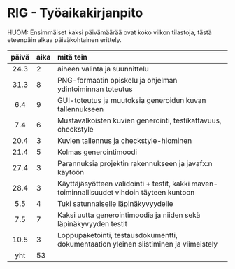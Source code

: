 # RIG - Työaikakirjanpito

HUOM: Ensimmäiset kaksi päivämäärää ovat koko viikon tilastoja, tästä eteenpäin alkaa päiväkohtainen erittely.

| päivä | aika | mitä tein  |
| :----:|:-----| :-----|
| 24.3 | 2    | aiheen valinta ja suunnittelu |
| 31.3 | 8    | PNG-formaatin opiskelu ja ohjelman ydintoiminnan toteutus |
| 6.4  | 9    | GUI-toteutus ja muutoksia generoidun kuvan tallennukseen |
| 7.4  | 6    | Mustavalkoisten kuvien generointi, testikattavuus, checkstyle |
| 20.4 | 3    | Kuvien tallennus ja checkstyle-hiominen |
| 21.4 | 5    | Kolmas generointimoodi |
| 27.4 | 3    | Parannuksia projektin rakennukseen ja javafx:n käytöön |
| 28.4 | 3    | Käyttäjäsyötteen validointi + testit, kakki maven-toiminnallisuudet vihdoin täyteen kuntoon |
| 5.5  | 4    | Tuki satunnaiselle läpinäkyvyydelle |
| 7.5  | 7    | Kaksi uutta generointimoodia ja niiden sekä läpinäkyvyyden testit |
| 10.5 | 3    | Loppupaketointi, testausdokumentti, dokumentaation yleinen siistiminen ja viimeistely |
| yht  | 53   | | 